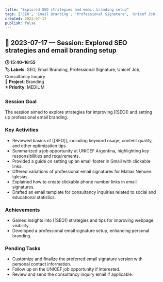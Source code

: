 ```yaml
---
title: "Explored SEO strategies and email branding setup"
tags: ['SEO', 'Email Branding', 'Professional Signature', 'Unicef Job', 'Consultancy Inquiry']
created: 2023-07-17
publish: false
---
```


## 📅 2023-07-17 — Session: Explored SEO strategies and email branding setup

**🕒 15:40–16:55**  
**🏷️ Labels**: SEO, Email Branding, Professional Signature, Unicef Job, Consultancy Inquiry  
**📂 Project**: Branding  
**⭐ Priority**: MEDIUM  


### Session Goal
The session aimed to explore strategies for improving [[SEO]] and setting up professional email branding.

### Key Activities
- Reviewed basics of [[SEO]], including keyword usage, content quality, and other optimization tips.
- Summarized a job opportunity at UNICEF Argentina, highlighting key responsibilities and requirements.
- Provided a guide on setting up an email footer in Gmail with clickable links.
- Offered variations of professional email signatures for Matías Nehuen Iglesias.
- Explained how to create clickable phone number links in email signatures.
- Drafted an email template for consultancy inquiries related to social and educational statistics.

### Achievements
- Gained insights into [[SEO]] strategies and tips for improving webpage visibility.
- Developed a professional email signature setup, enhancing personal branding.

### Pending Tasks
- Customize and finalize the preferred email signature version with personal contact information.
- Follow up on the UNICEF job opportunity if interested.
- Review and send the consultancy inquiry email if applicable.
